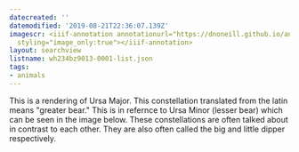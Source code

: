 ```yaml
---
datecreated: ''
datemodified: '2019-08-21T22:36:07.139Z'
imagescr: <iiif-annotation annotationurl="https://dnoneill.github.io/annotate/annotations/c5594040-67bb-464a-8d77-dad2231875c8.json"
  styling="image_only:true"></iiif-annotation>
layout: searchview
listname: wh234bz9013-0001-list.json
tags:
- animals
---
```

This is a rendering of Ursa Major. This constellation translated from the latin means "greater bear." This is in refernce to Ursa Minor (lesser bear) which can be seen in the image below.
These constellations are often talked about in contrast to each other. They are also often called the big and little dipper respectively.